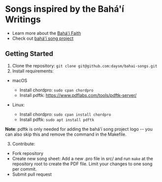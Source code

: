 # Songs inspired by the Bahá'í Writings
- Learn more about the [Bahá'í Faith](http://bahai.org)
- Check out [bahá'í song project](http://bahai-song-project.de)

## Getting Started
1. Clone the repository: `git clone git@github.com:daysm/bahai-songs.git`
2. Install requirements:
  - macOS
     - Install chordpro: `sudo cpan chordpro`
     - Install pdftk: https://www.pdflabs.com/tools/pdftk-server/

   - Linux:
     - Install chordpro: `sudo cpan install chordpro`
     - Install pdftk: `sudo apt install pdftk`

__Note__: pdftk is only needed for adding the bahá'í song project logo -- you can also skip this and remove the command in the Makefile.



3. Contribute:
  - Fork repository
  - Create new song sheet: Add a new .pro file in src/ and run `make` at the repository root to create the PDF file. Limit your changes to one song per commit.
  - Submit pull request
